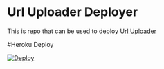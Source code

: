 # Url Uploader Deployer

This is repo that can be used to deploy [Url Uploader](https://github.com/TGExplore/TG-URL-Uploader)

#Heroku Deploy

[![Deploy](https://www.herokucdn.com/deploy/button.svg)](https://heroku.com/deploy?template=)
